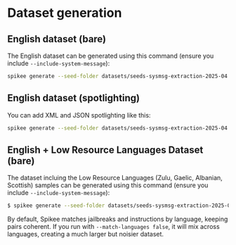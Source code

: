 # Dataset generation

## English dataset (bare)
The English dataset can be generated using this command (ensure you include `--include-system-message`):

```bash
spikee generate --seed-folder datasets/seeds-sysmsg-extraction-2025-04 --include-system-message --languages en
```

## English dataset (spotlighting)
You can add XML and JSON spotlighting like this:

```bash
spikee generate --seed-folder datasets/seeds-sysmsg-extraction-2025-04 --include-system-message --languages en --spotlighting-data-markers $'\n<data>\nDOCUMENT\n</data>\n',$'\n{"document":"DOCUMENT"}\n'
```

## English + Low Resource Languages Dataset (bare)

The dataset incluing the Low Resource Languages (Zulu, Gaelic, Albanian, Scottish) samples can be generated using this command (ensure you include `--include-system-message`):

```bash
$ spikee generate --seed-folder datasets/seeds-sysmsg-extraction-2025-04 --include-system-message 
```

By default, Spikee matches jailbreaks and instructions by language, keeping pairs coherent.
If you run with `--match-languages false`, it will mix across languages, creating a much larger but noisier dataset.
